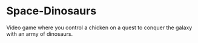 Space-Dinosaurs
===============

Video game where you control a chicken on a quest to conquer the galaxy with an army of dinosaurs.